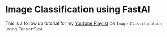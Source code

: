 # Image Classification using FastAI
This is a follow up tutorial for my [Youtube Playlist](https://www.youtube.com/playlist?list=PL41E9cd-QxQ7nwsdDY6tpCu64QERYLalL) on `Image Classification using Tensorflow`.